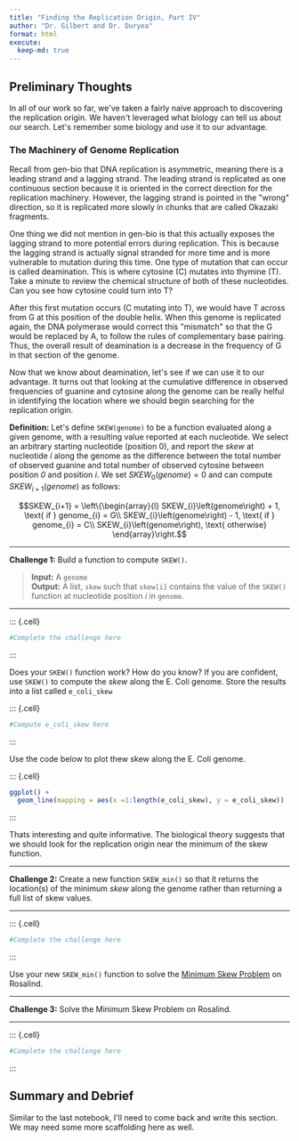 ```yaml
---
title: "Finding the Replication Origin, Part IV"
author: "Dr. Gilbert and Dr. Duryea"
format: html
execute:
  keep-md: true
---
```






## Preliminary Thoughts

In all of our work so far, we've taken a fairly naive approach to discovering the replication origin. We haven't leveraged what biology can tell us about our search. Let's remember some biology and use it to our advantage.

### The Machinery of Genome Replication

Recall from gen-bio that DNA replication is asymmetric, meaning there is a leading strand and a lagging strand. The leading strand is replicated as one continuous section because it is oriented in the correct direction for the replication machinery. However, the lagging strand is pointed in the "wrong" direction, so it is replicated more slowly in chunks that are called Okazaki fragments.

One thing we did not mention in gen-bio is that this actually exposes the lagging strand to more potential errors during replication. This is because the lagging strand is actually signal stranded for more time and is more vulnerable to mutation during this time. One type of mutation that can occur is called deamination. This is where cytosine (C) mutates into thymine (T). Take a minute to review the chemical structure of both of these nucleotides. Can you see how cytosine could turn into T?

After this first mutation occurs (C mutating into T), we would have T across from G at this position of the double helix. When this genome is replicated again, the DNA polymerase would correct this "mismatch" so that the G would be replaced by A, to follow the rules of complementary base pairing. Thus, the overall result of deamination is a decrease in the frequency of G in that section of the genome.

Now that we know about deamination, let's see if we can use it to our advantage. It turns out that looking at the cumulative difference in observed frequencies of guanine and cytosine along the genome can be really helful in identifying the location where we should begin searching for the replication origin.

**Definition:** Let's define `SKEW(genome)` to be a function evaluated along a given genome, with a resulting value reported at each nucleotide. We select an arbitrary starting nucleotide (position 0), and report the *skew* at nucleotide *i* along the genome as the difference between the total number of observed guanine and total number of observed cytosine between position *0* and position *i*. We set $SKEW_0\left(genome\right) = 0$ and can compute $SKEW_{i+1}\left(genome\right)$ as follows:



$$SKEW_{i+1} = \left\{\begin{array}{l} SKEW_{i}\left(genome\right) + 1, \text{ if } genome_{i} = G\\
SKEW_{i}\left(genome\right) - 1, \text{ if } genome_{i} = C\\
SKEW_{i}\left(genome\right), \text{ otherwise} \end{array}\right.$$

***

**Challenge 1:** Build a function to compute `SKEW()`.  
> **Input:** A `genome`  
> **Output:** A list, `skew` such that `skew[i]` contains the value of the `SKEW()` function at nucleotide position *i* in `genome`.

***

::: {.cell}

```{.r .cell-code}
#Complete the challenge here
```
:::

Does your `SKEW()` function work? How do you know? If you are confident, use `SKEW()` to compute the *skew* along the E. Coli genome. Store the results into a list called `e_coli_skew`

::: {.cell}

```{.r .cell-code}
#Compute e_coli_skew here
```
:::

Use the code below to plot thew skew along the E. Coli genome.

::: {.cell}

```{.r .cell-code}
ggplot() +
  geom_line(mapping = aes(x =1:length(e_coli_skew), y = e_coli_skew))
```
:::

Thats interesting and quite informative. The biological theory suggests that we should look for the replication origin near the minimum of the skew function.

***

**Challenge 2:** Create a new function `SKEW_min()` so that it returns the location(s) of the minimum *skew* along the genome rather than returning a full list of skew values.

***

::: {.cell}

```{.r .cell-code}
#Complete the challenge here
```
:::

Use your new `SKEW_min()` function to solve the [Minimum Skew Problem](http://rosalind.info/problems/ba1f/) on Rosalind.

***

**Challenge 3:** Solve the Minimum Skew Problem on Rosalind.

***

::: {.cell}

```{.r .cell-code}
#Complete the challenge here
```
:::


## Summary and Debrief

Similar to the last notebook, I'll need to come back and write this section. We may need some more scaffolding here as well.

